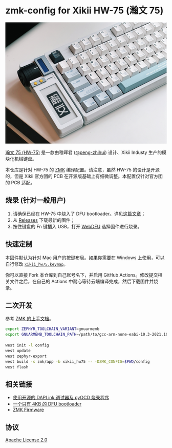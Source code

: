 zmk-config for Xikii HW-75 (瀚文 75)
========

![HW-75](https://github.com/peng-zhihui/HelloWord-Keyboard/raw/main/5.Docs/2.Images/hw1.jpg)

[瀚文 75 (HW-75)](https://github.com/peng-zhihui/HelloWord-Keyboard) 是一款由稚晖君 ([@peng-zhihui](https://github.com/peng-zhihui)) 设计、Xikii Industy 生产的模块化机械键盘。

本仓库是针对 HW-75 的 [ZMK](https://github.com/zmkfirmware/zmk) 编译配置。请注意，虽然 HW-75 的设计是开源的，但是 Xikii 官方团的 PCB 在开源版基础上有细微调整。本配置仅针对官方团的 PCB 适配。

## 烧录 (针对一般用户)

1. 请确保已经在 HW-75 中烧入了 DFU bootloader。详见[这篇文章](https://github.com/peng-zhihui/HelloWord-Keyboard/discussions/77)；
2. 从 [Releases](https://github.com/xingrz/zmk-config_xikii_hw-75/releases) 下载最新的固件；
3. 按住键盘的 Fn 键插入 USB，打开 [WebDFU](https://devanlai.github.io/webdfu/dfu-util/) 选择固件进行烧录。

## 快速定制

本固件默认为针对 Mac 用户的按键布局。如果你需要在 Windows 上使用，可以自行修改 [`xikii_hw75.keymap`](config/boards/arm/xikii_hw75/xikii_hw75.keymap)。

你可以直接 Fork 本仓库到自己账号名下，并启用 GitHub Actions。修改提交相关文件之后，在自己的 Actions 中耐心等待云端编译完成，然后下载固件并烧录。

## 二次开发

参考 [ZMK 的上手文档](https://zmk.dev/docs/development/setup#prerequisites)。

```sh
export ZEPHYR_TOOLCHAIN_VARIANT=gnuarmemb
export GNUARMEMB_TOOLCHAIN_PATH=/path/to/gcc-arm-none-eabi-10.3-2021.10

west init -l config
west update
west zephyr-export
west build -s zmk/app -b xikii_hw75 -- -DZMK_CONFIG=$PWD/config
west flash
```

## 相关链接

* [使用开源的 DAPLink 调试器及 pyOCD 烧录程序](https://github.com/peng-zhihui/HelloWord-Keyboard/discussions/76)
* [一个只有 4KB 的 DFU bootloader](https://github.com/peng-zhihui/HelloWord-Keyboard/discussions/77)
* [ZMK Firmware](https://zmk.dev/)

## 协议

[Apache License 2.0](LICENSE)
